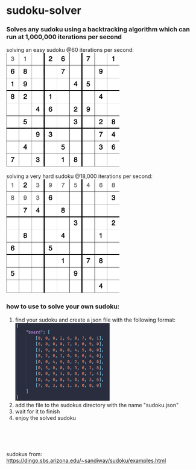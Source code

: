 # sudoku-solver

### Solves any sudoku using a backtracking algorithm which can run at 1,000,000 iterations per second

solving an easy sudoku @60 iterations per second:
<br>
<img src="gif/sudoku-solver-easy.gif" width="300px">

solving a very hard sudoku @18,000 iterations per second:
<br>
<img src="gif/sudoku-solver-hard.gif" width="300px">

### how to use to solve your own sudoku:

1. find your sudoku and create a json file with the following format:
   <br>
   <img src="gif/json-format.png" width="250px">
2. add the file to the sudokus directory with the name "sudoku.json"
3. wait for it to finish
4. enjoy the solved sudoku

<br>
<br>
<br>

sudokus from: https://dingo.sbs.arizona.edu/~sandiway/sudoku/examples.html
